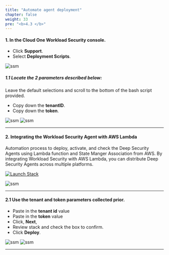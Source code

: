 ```yaml
---
title: "Automate agent deployment"
chapter: false
weight: 33
pre: "<b>4.3 </b>"
---
```



#### 1. In the Cloud One Workload Security console.
- Click **Support**.
- Select **Deployment Scripts**.

![ssm](/images/deployment_script1.png)

##### 1.1 Locate the 2 parameters described below:
Leave the default selections and scroll to the bottom of the bash script provided.

- Copy down the **tenantID**.
- Copy down the **token**.

![ssm](/images/deployment_script2.png)
![ssm](/images/deployment_script4.png)

---

#### 2. Integrating the Workload Security Agent with AWS Lambda

Automation process to deploy, activate, and check the Deep Security Agents using Lambda function and State Manger Association from AWS. By integrating Workload Security with AWS Lambda, you can distribute Deep Security Agents across multiple platforms.

[![Launch Stack](https://cdn.rawgit.com/buildkite/cloudformation-launch-stack-button-svg/master/launch-stack.svg)](https://console.aws.amazon.com/cloudformation/home#/stacks/new?stackName=workload-security-agent-automation&templateURL=https://aws-workshop-c1as-cft-templates.s3.amazonaws.com/agent-automation.yaml)

![ssm](/images/lambda1.png)

---

#### 2.1 Use the tenant and token parameters collected prior.

- Paste in the **tenant id** value
- Paste in the **token** value
- Click, **Next**, 
- Review stack and check the box to confirm.
- Click **Deploy**.

![ssm](/images/lambda3.png)
![ssm](/images/lambda4.png)

---
